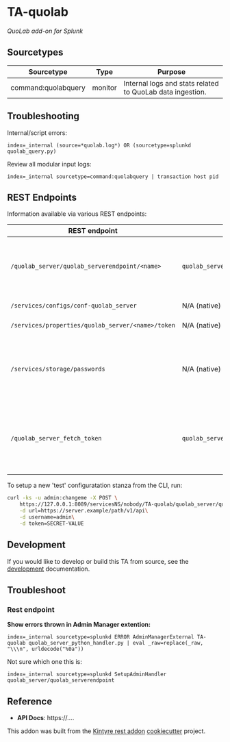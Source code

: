 # TA-quolab
*QuoLab add-on for Splunk*


## Sourcetypes

| Sourcetype | Type | Purpose |
| ---------- | ---- | ------- |
| command:quolabquery | monitor | Internal logs and stats related to QuoLab data ingestion. |


## Troubleshooting

Internal/script errors:
```
index=_internal (source=*quolab.log*) OR (sourcetype=splunkd quolab_query.py)
```

Review all modular input logs:
```
index=_internal sourcetype=command:quolabquery | transaction host pid
```

## REST Endpoints

Information available via various REST endpoints:


| REST endpoint | Script | Information shown |
| ------------- | ------ | ----------------- |
| `/quolab_server/quolab_serverendpoint/<name>` | `quolab_server_python_handler.py` | Shows unencrypted 'token'; restricted via capabilities.  Only `read_quolab_server_config` can read, and `edit_quolab_server_config` can write.|
| `/services/configs/conf-quolab_server` | N/A (native) | Shows 'token' as "HIDDEN" |
| `/services/properties/quolab_server/<name>/token` | N/A (native) | Shows 'value' as "HIDDEN" |
| `/services/storage/passwords` | N/A (native) | Will show `password` in encrypted form (as stored in `passwords.conf`) and `clear_password` (unencrypted).  Access is restricted to users with the `list_storage_passwords` capability. |
| `/quolab_server_fetch_token` | `quolab_server_rh_settings.py` | Show unencrypted `token` and is restricted via capabilities.  Uses the scripted rest handler with `passSystemAuth` enabled so that the necessary secret can be obtained without being an admin. |


To setup a new 'test' configuratation stanza from the CLI, run:

```bash
curl -ks -u admin:changeme -X POST \
    https://127.0.0.1:8089/servicesNS/nobody/TA-quolab/quolab_server/quolab_serverendpoint/quolab \
    -d url=https://server.example/path/v1/api\
    -d username=admin\
    -d token=SECRET-VALUE
```

## Development

If you would like to develop or build this TA from source, see the [development](./DEVELOPMENT.md) documentation.


## Troubleshoot

### Rest endpoint

**Show errors thrown in Admin Manager extention:**
```
index=_internal sourcetype=splunkd ERROR AdminManagerExternal TA-quolab quolab_server_python_handler.py | eval _raw=replace(_raw, "\\\n", urldecode("%0a"))
```

Not sure which one this is:

```
index=_internal sourcetype=splunkd SetupAdminHandler quolab_server/quolab_serverendpoint
```





## Reference

 * **API Docs**:  https://....


This addon was built from the [Kintyre rest addon](https://github.com/Kintyre/cypress_ta_rest) [cookiecutter](https://github.com/audreyr/cookiecutter) project.

